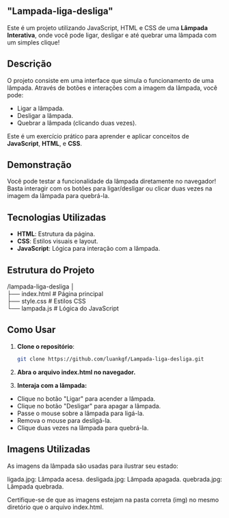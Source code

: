 ## "Lampada-liga-desliga" 

Este é um projeto utilizando JavaScript, HTML e CSS  de uma **Lâmpada Interativa**, onde você pode ligar, desligar e até quebrar uma lâmpada com um simples clique!

##  Descrição

O projeto consiste em uma interface que simula o funcionamento de uma lâmpada. Através de botões e interações com a imagem da lâmpada, você pode:
- Ligar a lâmpada.
- Desligar a lâmpada.
- Quebrar a lâmpada (clicando duas vezes).

Este é um exercício prático para aprender e aplicar conceitos de **JavaScript**, **HTML**, e **CSS**.

##  Demonstração

Você pode testar a funcionalidade da lâmpada diretamente no navegador! Basta interagir com os botões para ligar/desligar ou clicar duas vezes na imagem da lâmpada para quebrá-la.

##  Tecnologias Utilizadas

- **HTML**: Estrutura da página.
- **CSS**: Estilos visuais e layout.
- **JavaScript**: Lógica para interação com a lâmpada.

##  Estrutura do Projeto

/lampada-liga-desliga │  
├── index.html # Página principal   
├── style.css # Estilos CSS   
└── lampada.js # Lógica do JavaScript


## Como Usar

1. **Clone o repositório**:
   
   ```bash
   git clone https://github.com/luankgf/Lampada-liga-desliga.git
   
2. **Abra o arquivo index.html no navegador.**

3. **Interaja com a lâmpada:**
- Clique no botão "Ligar" para acender a lâmpada.
- Clique no botão "Desligar" para apagar a lâmpada.
- Passe o mouse sobre a lâmpada para ligá-la.
- Remova o mouse para desligá-la.
- Clique duas vezes na lâmpada para quebrá-la.  
  
## Imagens Utilizadas
As imagens da lâmpada são usadas para ilustrar seu estado:

ligada.jpg: Lâmpada acesa.
desligada.jpg: Lâmpada apagada.
quebrada.jpg: Lâmpada quebrada.

Certifique-se de que as imagens estejam na pasta correta (img) no mesmo diretório que o arquivo index.html.  
  
